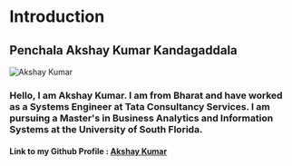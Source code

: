 # Introduction

## Penchala Akshay Kumar Kandagaddala

<img src="https://github.com/username/repo/raw/main/path/to/your/image.jpg" alt="Akshay Kumar" style="max-width: 100%;">

### Hello, I am Akshay Kumar. I am from Bharat and have worked as a Systems Engineer at Tata Consultancy Services. I am pursuing a Master's in Business Analytics and Information Systems at the University of South Florida.

#### Link to my Github Profile : [Akshay Kumar](https://github.com/pk1akshay)
